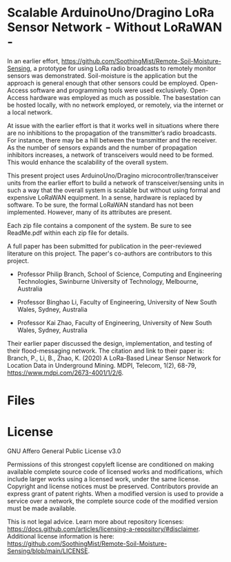 # Scalable ArduinoUno/Dragino LoRa Sensor Network    - Without LoRaWAN -

In an earlier effort, https://github.com/SoothingMist/Remote-Soil-Moisture-Sensing, a prototype for using LoRa radio broadcasts to remotely monitor sensors was demonstrated. Soil-moisture is the application but the approach is general enough that other sensors could be employed. Open-Access software and programming tools were used exclusively. Open-Access hardware was employed as much as possible. The basestation can be hosted locally, with no network employed, or remotely, via the internet or a local network.

At issue with the earlier effort is that it works well in situations where there are no inhibitions to the propagation of the transmitter’s radio broadcasts. For instance, there may be a hill between the transmitter and the receiver. As the number of sensors expands and the number of propagation inhibitors increases, a network of transceivers would need to be formed. This would enhance the scalability of the overall system.

This present project uses ArduinoUno/Dragino microcontroller/transceiver units from the earlier effort to build a network of transceiver/sensing units in such a way that the overall system is scalable but without using formal and expensive LoRaWAN equipment. In a sense, hardware is replaced by software. To be sure, the formal LoRaWAN standard has not been implemented. However, many of its attributes are present.

Each zip file contains a component of the system. Be sure to see ReadMe.pdf within each zip file for details.

A full paper has been submitted for publication in the peer-reviewed literature on this project. The paper's co-authors are contributors to this project.

- Professor Philip Branch, School of Science, Computing and Engineering Technologies, Swinburne University of Technology,
Melbourne, Australia

- Professor Binghao Li, Faculty of Engineering, University of New South Wales, Sydney, Australia

- Professor Kai Zhao, Faculty of Engineering, University of New South Wales, Sydney, Australia
  
Their earlier paper discussed the design, implementation, and testing of their flood-messaging network. The citation and link to their paper is: Branch, P., Li, B., Zhao, K. (2020) A LoRa-Based Linear Sensor Network for Location Data in Underground Mining. MDPI, Telecom, 1(2), 68-79, https://www.mdpi.com/2673-4001/1/2/6.

# Files


# License

GNU Affero General Public License v3.0

Permissions of this strongest copyleft license are conditioned on making available complete source code of licensed works and modifications, which include larger works using a licensed work, under the same license. Copyright and license notices must be preserved. Contributors provide an express grant of patent rights. When a modified version is used to provide a service over a network, the complete source code of the modified version must be made available.

This is not legal advice. Learn more about repository licenses: https://docs.github.com/articles/licensing-a-repository/#disclaimer.
Additional license information is here: https://github.com/SoothingMist/Remote-Soil-Moisture-Sensing/blob/main/LICENSE.
